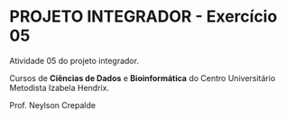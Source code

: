 # PROJETO INTEGRADOR - Exercício 05

Atividade 05 do projeto integrador.

Cursos de **Ciências de Dados** e **Bioinformática** do Centro Universitário Metodista Izabela Hendrix.

Prof. Neylson Crepalde
